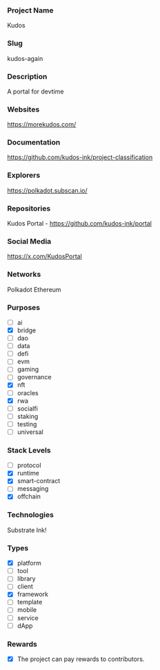 ### Project Name

Kudos

### Slug

kudos-again

### Description

A portal for devtime

### Websites

https://morekudos.com/

### Documentation

https://github.com/kudos-ink/project-classification

### Explorers

https://polkadot.subscan.io/

### Repositories

Kudos Portal - https://github.com/kudos-ink/portal

### Social Media

https://x.com/KudosPortal

### Networks

Polkadot
Ethereum

### Purposes

- [ ] ai
- [X] bridge
- [ ] dao
- [ ] data
- [ ] defi
- [ ] evm
- [ ] gaming
- [ ] governance
- [X] nft
- [ ] oracles
- [X] rwa
- [ ] socialfi
- [ ] staking
- [ ] testing
- [ ] universal

### Stack Levels

- [ ] protocol
- [X] runtime
- [X] smart-contract
- [ ] messaging
- [X] offchain

### Technologies

Substrate
Ink!

### Types

- [X] platform
- [ ] tool
- [ ] library
- [ ] client
- [X] framework
- [ ] template
- [ ] mobile
- [ ] service
- [ ] dApp

### Rewards

- [X] The project can pay rewards to contributors.
